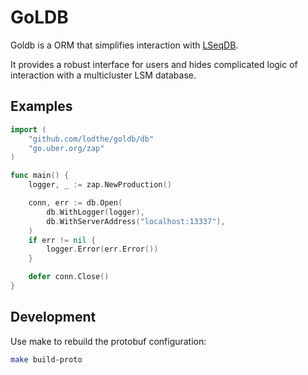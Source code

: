 # GoLDB

Goldb is a ORM that simplifies interaction with [LSeqDB](https://github.com/ds-project-lseqdb/ds-project-public/tree/main).

It provides a robust interface for users and hides complicated logic of interaction with a multicluster LSM database.

## Examples

```go
import (
	"github.com/lodthe/goldb/db"
	"go.uber.org/zap"
)

func main() {
	logger, _ := zap.NewProduction()

	conn, err := db.Open(
		db.WithLogger(logger),
		db.WithServerAddress("localhost:13337"),
	)
	if err != nil {
		logger.Error(err.Error())
	}

	defer conn.Close()
}
```

## Development

Use make to rebuild the protobuf configuration:

```bash
make build-proto
```
